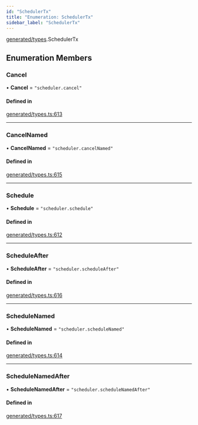 ```yaml
---
id: "SchedulerTx"
title: "Enumeration: SchedulerTx"
sidebar_label: "SchedulerTx"
---
```


[generated/types](../../../../modules/Generated/Types/Types.md).SchedulerTx

## Enumeration Members

### Cancel

• **Cancel** = ``"scheduler.cancel"``

#### Defined in

[generated/types.ts:613](https://github.com/PolymeshAssociation/polymesh-sdk/blob/95e180d2/src/generated/types.ts#L613)

___

### CancelNamed

• **CancelNamed** = ``"scheduler.cancelNamed"``

#### Defined in

[generated/types.ts:615](https://github.com/PolymeshAssociation/polymesh-sdk/blob/95e180d2/src/generated/types.ts#L615)

___

### Schedule

• **Schedule** = ``"scheduler.schedule"``

#### Defined in

[generated/types.ts:612](https://github.com/PolymeshAssociation/polymesh-sdk/blob/95e180d2/src/generated/types.ts#L612)

___

### ScheduleAfter

• **ScheduleAfter** = ``"scheduler.scheduleAfter"``

#### Defined in

[generated/types.ts:616](https://github.com/PolymeshAssociation/polymesh-sdk/blob/95e180d2/src/generated/types.ts#L616)

___

### ScheduleNamed

• **ScheduleNamed** = ``"scheduler.scheduleNamed"``

#### Defined in

[generated/types.ts:614](https://github.com/PolymeshAssociation/polymesh-sdk/blob/95e180d2/src/generated/types.ts#L614)

___

### ScheduleNamedAfter

• **ScheduleNamedAfter** = ``"scheduler.scheduleNamedAfter"``

#### Defined in

[generated/types.ts:617](https://github.com/PolymeshAssociation/polymesh-sdk/blob/95e180d2/src/generated/types.ts#L617)
